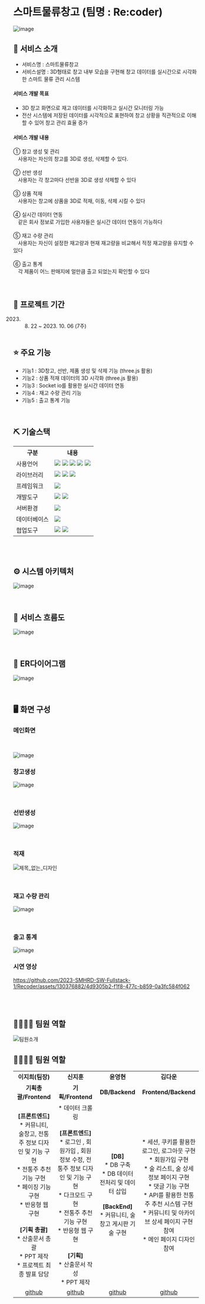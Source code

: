 # 스마트물류창고 (팀명 : Re:coder)

![image](https://github.com/2023-SMHRD-SW-Fullstack-1/Recoder/assets/130376882/6a9dac1b-5166-4a41-ae08-88a4b0ea61bd)


## 👀 서비스 소개
* 서비스명 :  스마트물류창고
* 서비스설명 : 3D형태로 창고 내부 모습을 구현해 창고 데이터를 실시간으로 시각화 한 스마트 물류 관리 시스템
 <h4>서비스 개발 목표</h4> 

* 3D 창고 화면으로 재고 데이터를 시각화하고 실시간 모니터링 가능 <br>
* 전산 시스템에 저장된 데이터를 시각적으로 표현하여 창고 상황을 직관적으로 이해할 수 있어 창고 관리 효율 증가
 <h4>서비스 개발 내용</h4> 
① 창고 생성 및 관리 <br>
ㅤ사용자는 자신의 창고를 3D로 생성, 삭제할 수 있다. <br><br>
② 선반 생성 <br>
ㅤ사용자는 각 창고마다 선반을 3D로 생성 삭제할 수 있다 <br><br>
③ 상품 적재 <br>
ㅤ사용자는 창고에 상품을 3D로 적재, 이동, 삭제 시킬 수 있다 <br><br>
④ 실시간 데이터 연동 <br>
ㅤ같은 회사 정보로 가입한 사용자들은 실시간 데이터 연동이 가능하다 <br><br>
⑤ 재고 수량 관리 <br>
ㅤ사용자는 자신이 설정한 재고량과 현재 재고량을 비교해서 적정 재고량을 유지할 수 있다 <br><br>
⑥ 출고 통계 <br>
ㅤ각 제품이 어느 판매지에 얼만큼 출고 되었는지 확인할 수 있다 <br><br>

<br>

## 📅 프로젝트 기간
2023. 08. 22 ~ 2023. 10. 06 (7주)
<br><br>

## ⭐ 주요 기능

* 기능1 : 3D창고, 선반, 제품 생성 및 삭제 기능 (three.js 활용)
* 기능2 : 상품 적재 데이터의 3D 시각화 (three.js 활용)
* 기능3 : Socket io를 활용한 실시간 데이터 연동
* 기능4 : 재고 수량 관리 기능
* 기능5 : 출고 통계 기능

<br>

## ⛏ 기술스택
<table>
    <tr>
        <th>구분</th>
        <th>내용</th>
    </tr>
    <tr>
        <td>사용언어</td>
        <td>
            <img src="https://img.shields.io/badge/Java-007396?style=for-the-badge&logo=java&logoColor=white"/>
            <img src="https://img.shields.io/badge/HTML5-E34F26?style=for-the-badge&logo=HTML5&logoColor=white"/>
            <img src="https://img.shields.io/badge/CSS3-1572B6?style=for-the-badge&logo=CSS3&logoColor=white"/>
            <img src="https://img.shields.io/badge/JavaScript-F7DF1E?style=for-the-badge&logo=JavaScript&logoColor=white"/>
            <img src="https://img.shields.io/badge/React-61DAFB?style=for-the-badge&logo=React&logoColor=black"/>
        </td>
    </tr>
    <tr>
        <td>라이브러리</td>
        <td>
            <img src="https://img.shields.io/badge/BootStrap-7952B3?style=for-the-badge&logo=BootStrap&logoColor=white"/>
            <img src="https://img.shields.io/badge/React_Router-CA4245?style=for-the-badge&logo=react-router&logoColor=white"/>
            <img src="https://img.shields.io/badge/Axios-007CE2?style=for-the-badge&logo=axios&logoColor=white" />
        </td>
    </tr>
    <tr>
        <td>프레임워크</td>
        <td>
            <img src="https://img.shields.io/badge/Spring Boot-6DB33F?style=for-the-badge&logo=Spring Boot&logoColor=white"/>
        </td>
    </tr>
    <tr>
        <td>개발도구</td>
        <td>
            <img src="https://img.shields.io/badge/Eclipse-2C2255?style=for-the-badge&logo=Eclipse&logoColor=white"/>
            <img src="https://img.shields.io/badge/VSCode-007ACC?style=for-the-badge&logo=VisualStudioCode&logoColor=white"/>
        </td>
    </tr>
    <tr>
        <td>서버환경</td>
        <td>
            <img src="https://img.shields.io/badge/Apache Tomcat-D22128?style=for-the-badge&logo=Apache Tomcat&logoColor=white"/>
        </td>
    </tr>
    <tr>
        <td>데이터베이스</td>
        <td>
            <img src="https://img.shields.io/badge/Oracle 11g-F80000?style=for-the-badge&logo=Oracle&logoColor=white"/>
        </td>
    </tr>
    <tr>
        <td>협업도구</td>
        <td>
            <img src="https://img.shields.io/badge/Git-F05032?style=for-the-badge&logo=Git&logoColor=white"/>
            <img src="https://img.shields.io/badge/GitHub-181717?style=for-the-badge&logo=GitHub&logoColor=white"/>
        </td>
    </tr>
</table>

<br><br>

## ⚙ 시스템 아키텍처
![image](https://github.com/2023-SMHRD-SW-Fullstack-1/Recoder/assets/130376882/93cc57d2-5d92-40b6-8324-c3f2647f1b16)


<br>

## 📌 서비스 흐름도
![image](https://github.com/2023-SMHRD-SW-Fullstack-1/Recoder/assets/130376882/b0c46314-1076-4f20-943b-65c01ce3393a)

<br>

## 📌 ER다이어그램
![image](https://github.com/2023-SMHRD-SW-Fullstack-1/Recoder/assets/130376882/2438f481-d756-4c58-a95e-4c3ee367c74e)


<br>

## 🖥 화면 구성

### 메인화면
<br>

![image](https://github.com/2023-SMHRD-SW-Fullstack-1/Recoder/assets/130376882/3ce99f4c-ab2d-40c3-8a56-74db5f8c3542)


### 창고생성

![image](https://github.com/2023-SMHRD-SW-Fullstack-1/Recoder/assets/130376882/3170ab20-0509-4aab-9377-fc37b5bdece7)



<br>

### 선반생성
![image](https://github.com/2023-SMHRD-SW-Fullstack-1/Recoder/assets/130376882/3945d62a-291b-4591-8131-e69f48a0617c)


<br>

### 적재
![제목_없는_디자인](https://github.com/2023-SMHRD-SW-Fullstack-1/Recoder/assets/130376882/20e47e01-bd26-4aa4-8f23-35e4056a503f)

<br>

### 재고 수량 관리
![image](https://github.com/2023-SMHRD-SW-Fullstack-1/Recoder/assets/130376882/762912a4-179e-44b0-8337-9bd0ad42d1ce)


<br>

### 출고 통계
![image](https://github.com/2023-SMHRD-SW-Fullstack-1/Recoder/assets/130376882/7ef03852-03c2-4797-86bf-7841c82b3b9c)



### 시연 영상
https://github.com/2023-SMHRD-SW-Fullstack-1/Recoder/assets/130376882/4d9305b2-f1f8-477c-b859-0a3fc584f062








<br><br>

## 👨‍👩‍👦‍👦 팀원 역할
![팀원소개](https://github.com/2023-SMHRD-SW-Fullstack-1/hacksim_camping/assets/128361686/57e418bb-eca9-4ef3-9851-bdb87487e53a)
## 👨‍👩‍👦‍👦 팀원 역할
<table>
 <tr>
    <td align="center"><strong>이지희(팀장)</strong></td>
    <td align="center"><strong>신지훈</strong></td>
    <td align="center"><strong>윤영현</strong></td>
    <td align="center"><strong>김다운</strong></td>
  </tr>
  <tr>
    <td align="center"><b>기획총괄/Frontend</b></td>
    <td align="center"><b>기획/Frontend</b></td>
    <td align="center"><b>DB/Backend</b></td>
    <td align="center"><b>Frontend/Backend</b></td>
  </tr>
  <tr>
    <td align="center">
        <b>[프론트엔드]</b><br/>
        * 커뮤니티, 술창고, 전통주 정보 디자인 및 기능 구현<br/>
        * 전통주 추천 기능 구현<br/>
        * 페이징 기능 구현<br/>
        * 반응형 웹 구현<br/>
        <br/>
         <b>[기획 총괄]</b><br/>
        * 산출문서 총괄<br/>
        * PPT 제작<br/>
        * 프로젝트 최종 발표 담당<br/>
    </td>
    <td align="center">
        * 데이터 크롤링<br/>
        <br/>
        <b>[프론트엔드]</b><br/>
        * 로그인 , 회원가입 , 회원정보 수정, 전통주 정보 디자인 및 기능 구현<br/>
        * 다크모드 구현<br/>
        * 전통주 추천 기능 구현<br/>
        * 반응형 웹 구현<br/>
        <br/>
        <b>[기획]</b><br/>
        * 산출문서 작성 <br/>
        * PPT 제작<br/>
    </td>
    <td align="center">
     <b>[DB]</b><br/>
        * DB 구축<br/>
        * DB 데이터 전처리 및 데이터 삽입<br/>
     <br/>
     <b>[BackEnd]</b><br/>
        * 커뮤니티, 술창고 게시판 기술 구현<br/>
    </td>
    <td align="center">
        * 세션, 쿠키를 활용한 로그인, 로그아웃 구현<br/>
        * 회원가입 구현 <br/>
        * 술 리스트, 술 상세 정보 페이지 구현 <br/>
        * 댓글 기능 구현<br/>
        * API를 활용한 전통주 추천 시스템 구현 <br/>
        * 커뮤니티 및 아카이브 상세 페이지 구현 참여<br/>
        * 메인 페이지 디자인 참여<br/>
    </td>
  </tr>
  <tr>
    <td align="center"><a href="https://github.com/jihilli" target='_blank'>github</a></td>
    <td align="center"><a href="https://github.com/jihoon0127" target='_blank'>github</a></td>
    <td align="center"><a href="https://github.com/songhak1226" target='_blank'>github</a></td>
    <td align="center"><a href="https://github.com/자신의username작성해주세요" target='_blank'>github</a></td>
  </tr>
</table>
